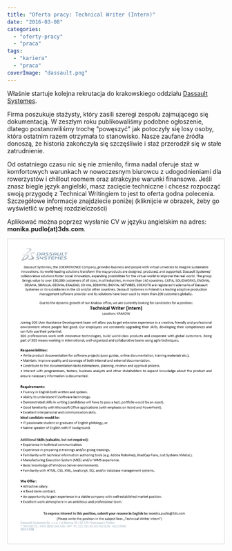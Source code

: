 ```yaml
---
title: "Oferta pracy: Technical Writer (Intern)"
date: "2016-03-08"
categories: 
  - "oferty-pracy"
  - "praca"
tags: 
  - "kariera"
  - "praca"
coverImage: "dassault.png"
---
```


Właśnie startuje kolejna rekrutacja do krakowskiego oddziału [Dassault Systemes](http://www.3ds.com/pl-pl/).

Firma poszukuje stażysty, który zasili szeregi zespołu zajmującego się dokumentacją. W zeszłym roku publikowaliśmy podobne ogłoszenie, dlatego postanowiliśmy trochę "powęszyć" jak potoczyły się losy osoby, która ostatnim razem otrzymała to stanowisko. Nasze zaufane źródła donoszą, że historia zakończyła się szczęśliwie i staż przerodził się w stałe zatrudnienie.

Od ostatniego czasu nic się nie zmieniło, firma nadal oferuje staż w komfortowych warunkach w nowoczesnym biurowcu z udogodnieniami dla rowerzystów i chillout roomem oraz atrakcyjne warunki finansowe. Jeśli znasz biegle język angielski, masz zacięcie techniczne i chcesz rozpocząć swoją przygodę z Technical Writingiem to jest to oferta godna polecenia. Szczegółowe informacje znajdziecie poniżej (kliknijcie w obrazek, żeby go wyświetlić w pełnej rozdzielczości)

Aplikować można poprzez wysłanie CV w języku angielskim na adres: **monika.pudlo(at)3ds.com**.

[![dassault_systemes_techwriter_intern](images/dassault_systemes_techwriter_intern.png)](http://techwriter.pl/wp-content/uploads/2016/03/dassault_systemes_techwriter_intern.png)
